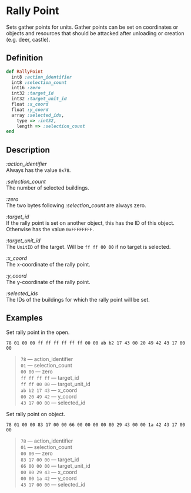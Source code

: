# Rally Point

Sets gather points for units. Gather points can be set on coordinates or objects and resources that should be attacked after unloading or creation (e.g. deer, castle).  

## Definition

```ruby
def RallyPoint
  int8 :action_identifier
  int8 :selection_count
  int16 :zero
  int32 :target_id
  int32 :target_unit_id
  float :x_coord
  float :y_coord
  array :selected_ids,
    type => :int32,
    length => :selection_count
end
```

## Description

*:action_identifier*  
Always has the value `0x78`.

*:selection_count*  
The number of selected buildings.

*:zero*  
The two bytes following *:selection_count* are always zero.

*:target_id*  
If the rally point is set on another object, this has the ID of this object. Otherwise has the value `0xFFFFFFFF`.

*:target_unit_id*  
The `UnitID` of the target. Will be `ff ff 00 00` if no target is selected.

*:x_coord*  
The x-coordinate of the rally point.

*:y_coord*  
The y-coordinate of the rally point.

*:selected_ids*  
The IDs of the buildings for which the rally point will be set.

## Examples

Set rally point in the open.

`78 01 00 00 ff ff ff ff ff ff 00 00 ab b2 17 43 00 20 49 42 43 17 00 00`

>`78` &mdash; action_identifier  
>`01` &mdash; selection_count  
>`00 00` &mdash; zero  
>`ff ff ff ff` &mdash; target_id  
>`ff ff 00 00` &mdash; target_unit_id  
>`ab b2 17 43` &mdash; x_coord  
>`00 20 49 42` &mdash; y_coord  
>`43 17 00 00` &mdash; selected_id  

Set rally point on object.

`78 01 00 00 83 17 00 00 66 00 00 00 00 80 29 43 00 00 1a 42 43 17 00 00`

>`78` &mdash; action_identifier  
>`01` &mdash; selection_count  
>`00 00` &mdash; zero  
>`83 17 00 00` &mdash; target_id  
>`66 00 00 00` &mdash; target_unit_id  
>`00 80 29 43` &mdash; x_coord  
>`00 00 1a 42` &mdash; y_coord  
>`43 17 00 00` &mdash; selected_id
